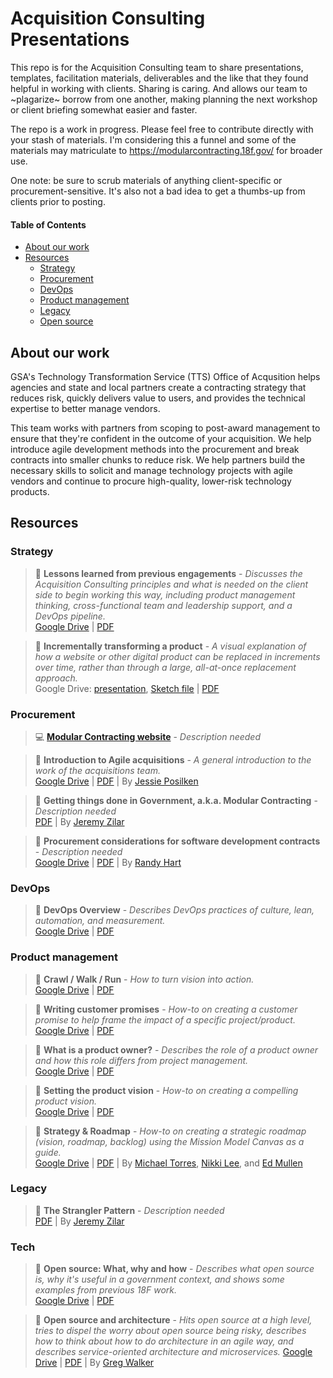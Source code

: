 # Acquisition Consulting Presentations

This repo is for the Acquisition Consulting team to share presentations, templates, facilitation materials, deliverables and the like that they found helpful in working with clients.  Sharing is caring.  And allows our team to ~plagarize~ borrow from one another, making planning the next workshop or client briefing somewhat easier and faster.  

The repo is a work in progress.  Please feel free to contribute directly with your stash of materials.  I'm considering this a funnel and some of the materials may matriculate to https://modularcontracting.18f.gov/ for broader use.  

One note:  be sure to scrub materials of anything client-specific or procurement-sensitive.  It's also not a bad idea to get a thumbs-up from clients prior to posting.  

#### Table of Contents
- [About our work](#about-our-work)
- [Resources](#resources)
    - [Strategy](#strategy)
    - [Procurement](#procurement)
    - [DevOps](#devops)
    - [Product management](#product-management)
    - [Legacy](#legacy)
    - [Open source](#open-source)
   

## About our work
GSA's Technology Transformation Service (TTS) Office of Acqusition helps agencies and state and local partners create a contracting strategy that reduces risk, quickly delivers value to users, and provides the technical expertise to better manage vendors. 

This team works with partners from scoping to post-award management to ensure that they're confident in the outcome of your acquisition. We help introduce agile development methods into the procurement and break contracts into smaller chunks to reduce risk. We help partners build the necessary skills to solicit and manage technology projects with agile vendors and continue to procure high-quality, lower-risk technology products.  

## Resources

### Strategy
[//]: # "AK workshop"
[//]: # "AK Strategy"
[//]: # "CA Strategy"

> :blue_book: **Lessons learned from previous engagements** - _Discusses the Acquisition Consulting principles and what is needed on the client side to begin working this way, including product management thinking, cross-functional team and leadership support, and a DevOps pipeline._     
[Google Drive](https://docs.google.com/presentation/d/1THdDgecX5qQcbUkDCVGbNNsnuyDewC7faRhtG5HRsLQ/edit) | [PDF](presentations/Lessons%20learned%20from%20past%20engagements.pdf)

> :blue_book: **Incrementally transforming a product** - _A visual explanation of how a website or other digital product can be replaced in increments over time, rather than through a large, all-at-once replacement approach._      
Google Drive: [presentation](https://docs.google.com/presentation/d/1W0k2TzXixWrN8aHQYUvzqZvPIEQmRR84HwspqPelsg0/edit), [Sketch file](https://drive.google.com/open?id=0B7B4Cxnx7uf2S01rSnk2ZFM3dGc) | [PDF](https://github.com/18F/acq-alaska-dhss-modernization/blob/master/assets/modular-experience.pdf) 

### Procurement

> :computer: **[Modular Contracting website](https://modularcontracting.18f.gov/)** - _Description needed_ 

> :blue_book: **Introduction to Agile acquisitions** - _A general introduction to the work of the acquisitions team._      
[Google Drive](https://docs.google.com/presentation/d/1JqvIwlB7SMQU7mHkGQAW0huIlp3PNpaYCQOhN7mWFYk/edit#slide=id.g11b16e26a9_0_5) | [PDF](https://github.com/18F/acq-presentations/blob/master/presentations/Agile%20Acquisitions%20Presentation.pdf) | By [Jessie Posilken](https://github.com/jposi)

> :blue_book: **Getting things done in Government, a.k.a. Modular Contracting** - _Description needed_      
[PDF](https://github.com/18F/acq-presentations/blob/master/presentations/Presentation%20Modular%20Contracting%20(1).pdf) | By [Jeremy Zilar](https://github.com/jeremyzilar)

[//]: # "Randy's docs"

> :blue_book: **Procurement considerations for software development contracts** - _Description needed_       
[Google Drive](https://docs.google.com/document/d/1ysssq2zPnam2vhUzR-6ty-wd9tiGQsv5lQbqCGApQoc/edit) | [PDF](https://github.com/18F/acq-presentations/blob/master/presentations/Procurement%20Considerations%20for%20Agile%20SW.pdf) | By [Randy Hart](https://github.com/randyhart)

### DevOps
> :blue_book: **DevOps Overview** - _Describes DevOps practices of culture, lean, automation, and measurement._     
[Google Drive](https://docs.google.com/presentation/d/1iHkHjNT6JM36j1nUkhT6vCVfUTsQOD5yS-_aaPVKNBQ/edit) | [PDF](presentations/DevOps%20Overview.pdf)

[//]: # "Notes from AK"

### Product management

> :blue_book: **Crawl / Walk / Run** - _How to turn vision into action._     
[Google Drive](https://docs.google.com/presentation/d/19fFWy9wXefKw8ILSAuDsJ8m_w7EL5aF8PPKJmJjQDAA/edit#slide=id.g1b05f3d75a_0_198) | [PDF](presentations/Crawl-Walk-Run.pdf)

> :blue_book: **Writing customer promises** - _How-to on creating a customer promise to help frame the impact of a specific project/product._     
[Google Drive](https://docs.google.com/presentation/d/1TTmQ4_as4lxjIbrjdHL-XPaLwQbICK4SBxlIQEDOf6E/edit#slide=id.gf774b1724_1_76) | [PDF](presentations/Writing%20customer%20promises.pdf)

> :blue_book: **What is a product owner?** - _Describes the role of a product owner and how this role differs from project management._     
[Google Drive](https://drive.google.com/open?id=1Ubj9M1ww4YaFf5-8M4a8Og1UAOUuwdzbipXMr_KNK8E) | [PDF](presentations/Product%20owner.pdf)

> :blue_book: **Setting the product vision** - _How-to on creating a compelling product vision._     
[Google Drive](https://drive.google.com/open?id=15l1GZ1-Z3cVksZ2_QRWAqRXUKoYmhS9TMptxeAEoikY) | [PDF](presentations/Setting%20the%20product%20vision.pdf)

> :blue_book: **Strategy & Roadmap** - _How-to on creating a strategic roadmap (vision, roadmap, backlog) using the Mission Model Canvas as a guide._     
[Google Drive](https://drive.google.com/open?id=1rZs5Bqd_aMYtR80WCfd97LLd9YF4P7HfdCnVQoQpBvg) | [PDF](presentations/Strategy%20and%20Roadmap.pdf) | By [Michael Torres](https://github.com/mtorres253), [Nikki Lee](https://github.com/nkkl), and [Ed Mullen](https://github.com/edmullen)

[//]: # "Roadmap examples"

### Legacy
> :blue_book: **The Strangler Pattern** - _Description needed_       
[PDF](https://github.com/18F/acq-presentations/blob/master/presentations/Presentation%20Strangler%20Pattern%20(1).pdf) | By [Jeremy Zilar](https://github.com/jeremyzilar)

[//]: # "Kane's docs"
[//]: # "Prototyping is needed"

### Tech

> :blue_book: **Open source: What, why and how** - _Describes what open source is, why it's useful in a government context, and shows some examples from previous 18F work._     
[Google Drive](https://drive.google.com/open?id=1rpQPxzozq1Jn2ISj-ROwaxn0q8owm46_DMJYrxEkXjY) | [PDF](presentations/Open%20source-%20why%20and%20how-.pdf)

> :blue_book: **Open source and architecture** - _Hits open source at a high level, tries to dispel the worry about open source being risky, describes how to think about how to do architecture in an agile way, and describes service-oriented architecture and microservices._
[Google Drive](https://drive.google.com/open?id=1_k7zU29eAdmAgctaSvYsT97qfIUEaASiYb6MimcXK1w) | [PDF](presentations/Open%20source%20and%20architecture.pdf) | By [Greg Walker](https://github.com/mgwalker)

[//]: # "Start open from the beginning"
[//]: # "Look at one-page for materials"
